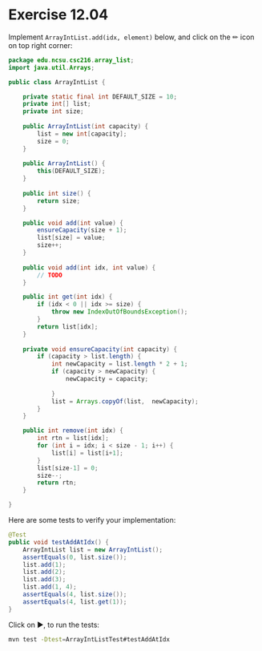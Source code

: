 # Exercise 12.04

Implement `ArrayIntList.add(idx, element)` below, and click on the ✏ icon on top right corner:

```java | {type: 'file', path:'/216/src/main/java/edu/ncsu/csc216/array_list/ArrayIntList.java'}
package edu.ncsu.csc216.array_list;
import java.util.Arrays;

public class ArrayIntList {

	private static final int DEFAULT_SIZE = 10;
	private int[] list;
	private int size;
	
	public ArrayIntList(int capacity) {
		list = new int[capacity];
		size = 0;
	}
	
	public ArrayIntList() {
		this(DEFAULT_SIZE);
	}
	
	public int size() {
		return size;
	}

	public void add(int value) {
		ensureCapacity(size + 1);
		list[size] = value;
		size++;
	}
	
	public void add(int idx, int value) {
        // TODO
	}

	public int get(int idx) {
		if (idx < 0 || idx >= size) {
			throw new IndexOutOfBoundsException();
		}
		return list[idx];
	}
	
	private void ensureCapacity(int capacity) {
		if (capacity > list.length) {
			int newCapacity = list.length * 2 + 1;
			if (capacity > newCapacity) {
				newCapacity = capacity;
				
			}
			list = Arrays.copyOf(list,  newCapacity);
		}
	}

	public int remove(int idx) {
		int rtn = list[idx];
		for (int i = idx; i < size - 1; i++) {
			list[i] = list[i+1];
		}
		list[size-1] = 0;
		size--;
		return rtn;
	}

}
```

Here are some tests to verify your implementation:

```java
@Test
public void testAddAtIdx() {
    ArrayIntList list = new ArrayIntList();
    assertEquals(0, list.size());
    list.add(1);
    list.add(2);
    list.add(3);
    list.add(1, 4);
    assertEquals(4, list.size());
    assertEquals(4, list.get(1));
}
```

Click on ▶, to run the tests:

```bash | {type: 'command', failed_when: 'exitCode!=0'}
mvn test -Dtest=ArrayIntListTest#testAddAtIdx
```
